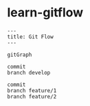# learn-gitflow

```mermaid
---
title: Git Flow
---

gitGraph

commit
branch develop

commit
branch feature/1
branch feature/2
```
